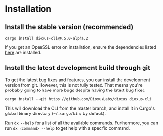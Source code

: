 # Installation

## Install the stable version (recommended)

```
cargo install dioxus-cli@0.5.0-alpha.2
```

If you get an OpenSSL error on installation, ensure the dependencies listed [here](https://docs.rs/openssl/latest/openssl/#automatic) are installed.

## Install the latest development build through git

To get the latest bug fixes and features, you can install the development version from git. However, this is not fully tested. That means you're probably going to have more bugs despite having the latest bug fixes.

```
cargo install --git https://github.com/DioxusLabs/dioxus dioxus-cli
```

This will download the CLI from the master branch, and install it in Cargo's global binary directory (`~/.cargo/bin/` by default).

Run `dx --help` for a list of all the available commands. Furthermore, you can run `dx <command> --help` to get help with a specific command.
